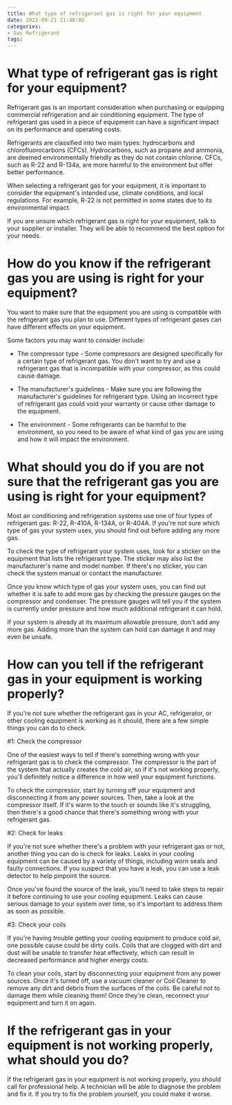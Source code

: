 ```yaml
---
title: What type of refrigerant gas is right for your equipment
date: 2022-09-21 21:48:02
categories:
- Gas Refrigerant
tags:
---
```



#  What type of refrigerant gas is right for your equipment?

Refrigerant gas is an important consideration when purchasing or equipping commercial refrigeration and air conditioning equipment. The type of refrigerant gas used in a piece of equipment can have a significant impact on its performance and operating costs.

Refrigerants are classified into two main types: hydrocarbons and chlorofluorocarbons (CFCs). Hydrocarbons, such as propane and ammonia, are deemed environmentally friendly as they do not contain chlorine. CFCs, such as R-22 and R-134a, are more harmful to the environment but offer better performance.

When selecting a refrigerant gas for your equipment, it is important to consider the equipment's intended use, climate conditions, and local regulations. For example, R-22 is not permitted in some states due to its environmental impact.

If you are unsure which refrigerant gas is right for your equipment, talk to your supplier or installer. They will be able to recommend the best option for your needs.

#  How do you know if the refrigerant gas you are using is right for your equipment?

You want to make sure that the equipment you are using is compatible with the refrigerant gas you plan to use. Different types of refrigerant gases can have different effects on your equipment.

Some factors you may want to consider include:

- The compressor type - Some compressors are designed specifically for a certain type of refrigerant gas. You don't want to try and use a refrigerant gas that is incompatible with your compressor, as this could cause damage.

- The manufacturer's guidelines - Make sure you are following the manufacturer's guidelines for refrigerant type. Using an incorrect type of refrigerant gas could void your warranty or cause other damage to the equipment.

- The environment - Some refrigerants can be harmful to the environment, so you need to be aware of what kind of gas you are using and how it will impact the environment.

#  What should you do if you are not sure that the refrigerant gas you are using is right for your equipment?

Most air conditioning and refrigeration systems use one of four types of refrigerant gas: R-22, R-410A, R-134A, or R-404A. If you're not sure which type of gas your system uses, you should find out before adding any more gas.

To check the type of refrigerant your system uses, look for a sticker on the equipment that lists the refrigerant type. The sticker may also list the manufacturer's name and model number. If there's no sticker, you can check the system manual or contact the manufacturer.

Once you know which type of gas your system uses, you can find out whether it is safe to add more gas by checking the pressure gauges on the compressor and condenser. The pressure gauges will tell you if the system is currently under pressure and how much additional refrigerant it can hold.

If your system is already at its maximum allowable pressure, don't add any more gas. Adding more than the system can hold can damage it and may even be unsafe.

#  How can you tell if the refrigerant gas in your equipment is working properly?

If you're not sure whether the refrigerant gas in your AC, refrigerator, or other cooling equipment is working as it should, there are a few simple things you can do to check.

#1: Check the compressor

One of the easiest ways to tell if there's something wrong with your refrigerant gas is to check the compressor. The compressor is the part of the system that actually creates the cold air, so if it's not working properly, you'll definitely notice a difference in how well your equipment functions.

To check the compressor, start by turning off your equipment and disconnecting it from any power sources. Then, take a look at the compressor itself. If it's warm to the touch or sounds like it's struggling, then there's a good chance that there's something wrong with your refrigerant gas.

#2: Check for leaks

If you're not sure whether there's a problem with your refrigerant gas or not, another thing you can do is check for leaks. Leaks in your cooling equipment can be caused by a variety of things, including worn seals and faulty connections. If you suspect that you have a leak, you can use a leak detector to help pinpoint the source.

Once you've found the source of the leak, you'll need to take steps to repair it before continuing to use your cooling equipment. Leaks can cause serious damage to your system over time, so it's important to address them as soon as possible.

#3: Check your coils

If you're having trouble getting your cooling equipment to produce cold air, one possible cause could be dirty coils. Coils that are clogged with dirt and dust will be unable to transfer heat effectively, which can result in decreased performance and higher energy costs.

To clean your coils, start by disconnecting your equipment from any power sources. Once it's turned off, use a vacuum cleaner or Coil Cleaner to remove any dirt and debris from the surfaces of the coils. Be careful not to damage them while cleaning them! Once they're clean, reconnect your equipment and turn it on again.

#  If the refrigerant gas in your equipment is not working properly, what should you do?

If the refrigerant gas in your equipment is not working properly, you should call for professional help. A technician will be able to diagnose the problem and fix it. If you try to fix the problem yourself, you could make it worse.